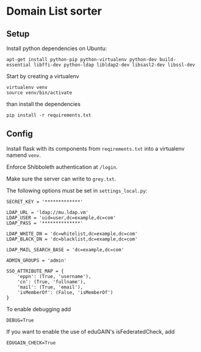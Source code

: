 Domain List sorter
==================


Setup
-----

Install python dependencies on Ubuntu:
````
apt-get install python-pip python-virtualenv python-dev build-essential libffi-dev python-ldap libldap2-dev libsasl2-dev libssl-dev
````

Start by creating a virtualenv
````
virtualenv venv
source venv/bin/activate
````
than install the dependencies
````
pip install -r requirements.txt
````

Config
------

Install flask with its components from `reqirements.txt` into a virtualenv namend `venv`.

Enforce Shibboleth authentication at `/login`.

Make sure the server can write to `grey.txt`.

The following options must be set in `settings_local.py`:
````
SECRET_KEY = '*************'

LDAP_URL = 'ldap://mu.ldap.vm'
LDAP_USER = 'uid=user,dc=example,dc=com'
LDAP_PASS = '**************'

LDAP_WHITE_DN = 'dc=whitelist,dc=example,dc=com'
LDAP_BLACK_DN = 'dc=blacklist,dc=example,dc=com'

LDAP_MAIL_SEARCH_BASE = 'dc=example,dc=com'

ADMIN_GROUPS = 'admin'

SSO_ATTRIBUTE_MAP = {
    'eppn': (True, 'username'),
    'cn': (True, 'fullname'),
    'mail': (True, 'email'),
    'isMemberOf': (False, 'isMemberOf')
}
````

To enable debugging add
````
DEBUG=True
````
If you want to enable the use of eduGAIN's isFederatedCheck, add
````
EDUGAIN_CHECK=True
````

